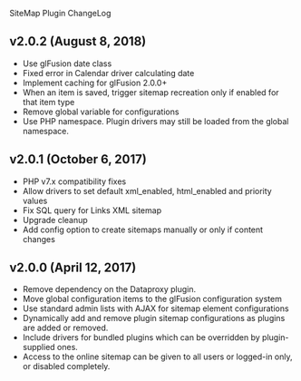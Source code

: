 SiteMap Plugin ChangeLog

## v2.0.2 (August 8, 2018)
  - Use glFusion date class
  - Fixed error in Calendar driver calculating date
  - Implement caching for glFusion 2.0.0+
  - When an item is saved, trigger sitemap recreation only if enabled for that item type
  - Remove global variable for configurations
  - Use PHP namespace. Plugin drivers may still be loaded from the global namespace.

## v2.0.1 (October 6, 2017)
  - PHP v7.x compatibility fixes
  - Allow drivers to set default xml_enabled, html_enabled and priority values
  - Fix SQL query for Links XML sitemap
  - Upgrade cleanup
  - Add config option to create sitemaps manually or only if content changes

## v2.0.0 (April 12, 2017)
  - Remove dependency on the Dataproxy plugin.
  - Move global configuration items to the glFusion configuration system
  - Use standard admin lists with AJAX for sitemap element configurations
  - Dynamically add and remove plugin sitemap configurations as plugins are added or removed.
  - Include drivers for bundled plugins which can be overridden by plugin-supplied ones.
  - Access to the online sitemap can be given to all users or logged-in only, or disabled completely.
